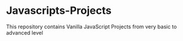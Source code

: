 # Javascripts-Projects
This repository contains Vanilla JavaScript Projects from very basic to advanced level 
